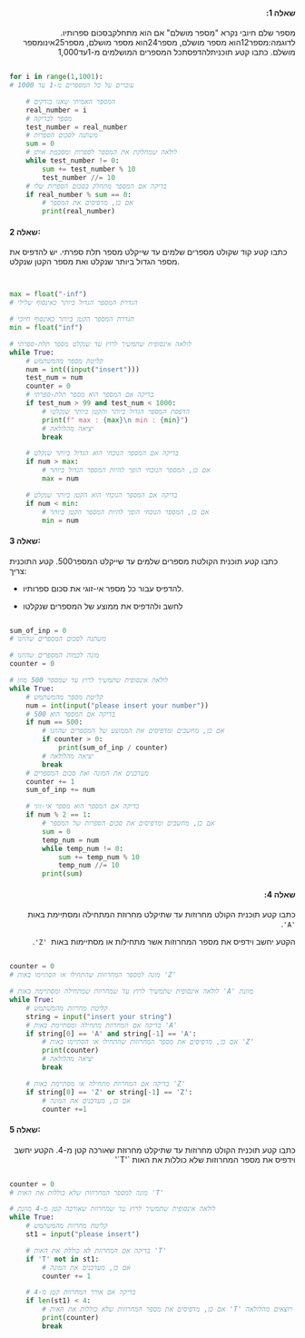 <div dir="rtl">

#### שאלה 1: 
מספר שלם חיובי נקרא "מספר מושלם"
  אם הוא מתחלקבסכום ספרותיו. לדוגמה:מספר12הוא מספר מושלם, מספר24הוא מספר מושלם,
  מספר25אינומספר מושלם. כתבו קטע תוכניתלהדפסתכל המספרים המושלמים מ-1עד1,000

<div dir="ltr">

```python

for i in range(1,1001):
# עוברים על כל המספרים מ-1 עד 1000

    # המספר האמיתי שאנו בודקים
    real_number = i
    # מספר לבדיקה
    test_number = real_number
    # משתנה לסכום הספרות
    sum = 0
    # לולאה שמחלקת את המספר לספרות ומסכמת אותן
    while test_number != 0:
        sum += test_number % 10
        test_number //= 10
    # בדיקה אם המספר מתחלק בסכום הספרות שלו
    if real_number % sum == 0:
        # אם כן, מדפיסים את המספר
        print(real_number)

```



#### שאלה 2:

כתבו קטע קוד שקולט מספרים שלמים עד שייקלט מספר תלת ספרתי.
יש להדפיס את מספר הגדול ביותר שנקלט ואת מספר הקטן שנקלט. 


```python


max = float("-inf")
# הגדרת המספר הגדול ביותר כאינסוף שלילי

# הגדרת המספר הקטן ביותר כאינסוף חיובי
min = float("inf")

# לולאה אינסופית שתמשיך לרוץ עד שנקלט מספר תלת-ספרתי
while True:
    # קליטת מספר מהמשתמש
    num = int((input("insert")))
    test_num = num
    counter = 0
    # בדיקה אם המספר הוא מספר תלת-ספרתי
    if test_num > 99 and test_num < 1000:
        # הדפסת המספר הגדול ביותר והקטן ביותר שנקלטו
        print(f" max : {max}\n min : {min}")
        # יציאה מהלולאה
        break

    # בדיקה אם המספר הנוכחי הוא הגדול ביותר שנקלט
    if num > max:
        # אם כן, המספר הנוכחי הופך להיות המספר הגדול ביותר
        max = num

    # בדיקה אם המספר הנוכחי הוא הקטן ביותר שנקלט
    if num < min:
        # אם כן, המספר הנוכחי הופך להיות המספר הקטן ביותר
        min = num

```

#### שאלה 3:

כתבו קטע תוכנית הקולטת מספרים שלמים עד שייקלט המספר500.
קטע התוכנית צריך:
* להדפיס עבור כל מספר אי-זוגי את סכום ספרותיו.


* לחשב ולהדפיס את ממוצע של המספרים שנקלטו

```python

sum_of_inp = 0
# משתנה לסכום המספרים שהוזנו

# מונה לכמות המספרים שהוזנו
counter = 0

# לולאה אינסופית שתמשיך לרוץ עד שמספר 500 מוזן
while True:
    # קליטת מספר מהמשתמש
    num = int(input("please insert your number"))
    # בדיקה אם המספר הוא 500
    if num == 500:
        # אם כן, מחשבים ומדפיסים את הממוצע של המספרים שהוזנו
        if counter > 0:
            print(sum_of_inp / counter)
        # יציאה מהלולאה
        break
    # מעדכנים את המונה ואת סכום המספרים
    counter += 1
    sum_of_inp += num

    # בדיקה אם המספר הוא מספר אי-זוגי
    if num % 2 == 1:
        # אם כן, מחשבים ומדפיסים את סכום הספרות של המספר
        sum = 0
        temp_num = num
        while temp_num != 0:
            sum += temp_num % 10
            temp_num //= 10
        print(sum)

```
<div dir="rtl">

#### שאלה 4:

 כתבו קטע תוכנית הקולט מחרוזות עד שתיקלט מחרוזת המתחילה ומסתיימת באות` 'A'`.

 הקטע יחשב וידפיס את מספר המחרוזות אשר מתחילות או מסתיימות באות` 'Z'`.

</div>

```python

counter = 0
# מונה למספר המחרוזות שהתחילו או הסתיימו באות 'Z'

# לולאה אינסופית שתמשיך לרוץ עד שמחרוזת שמתחילה ומסתיימת באות 'A' מוזנת
while True:
    # קליטת מחרוזת מהמשתמש
    string = input("insert your string")
    # בדיקה אם המחרוזת מתחילה ומסתיימת באות 'A'
    if string[0] == 'A' and string[-1] == 'A':
        # אם כן, מדפיסים את מספר המחרוזות שהתחילו או הסתיימו באות 'Z'
        print(counter)
        # יציאה מהלולאה
        break

    # בדיקה אם המחרוזת מתחילה או מסתיימת באות 'Z'
    if string[0] == 'Z' or string[-1] == 'Z':
        # אם כן, מעדכנים את המונה
        counter +=1
```

#### שאלה 5:
<div dir="rtl">
כתבו קטע תוכנית הקולט מחרוזות עד שתיקלט מחרוזת שאורכה קטן מ-4. הקטע יחשב וידפיס את מספר
המחרוזות שלא כוללות את האות `'T`'
</div>

```python

counter = 0
# מונה למספר המחרוזות שלא כוללות את האות 'T'

# לולאה אינסופית שתמשיך לרוץ עד שמחרוזת שאורכה קטן מ-4 מוזנת
while True:
    # קליטת מחרוזת מהמשתמש
    st1 = input("please insert")

    # בדיקה אם המחרוזת לא כוללת את האות 'T'
    if 'T' not in st1:
        # אם כן, מעדכנים את המונה
        counter += 1

    # בדיקה אם אורך המחרוזת קטן מ-4
    if len(st1) < 4:
        # אם כן, מדפיסים את מספר המחרוזות שלא כוללות את האות 'T' ויוצאים מהלולאה
        print(counter)
        break
        
```
</div>
</div>